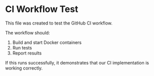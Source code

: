 # CI Workflow Test

This file was created to test the GitHub CI workflow.

The workflow should:
1. Build and start Docker containers
2. Run tests
3. Report results

If this runs successfully, it demonstrates that our CI implementation is working correctly.
